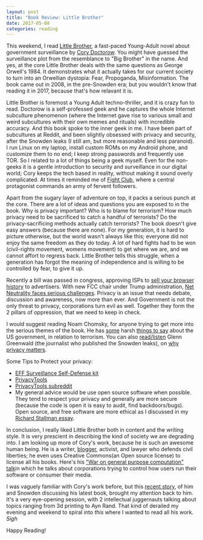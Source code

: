 ```yaml
---
layout: post
title: "Book Review: Little Brother"
date: 2017-05-08
categories: reading
---
```


This weekend, I read [Little Brother](https://www.amazon.com/Little-Brother-Cory-Doctorow/dp/0765323117/), a fast-paced Young-Adult novel about government surveillance by [Cory Doctorow](http://craphound.com/). You might have guessed the surveillance plot from the resemblance to "Big Brother" in the name. And yes, at the core Little Brother deals with the same questions as George Orwell's 1984. It demonstrates what it actually takes for our current society to turn into an Orwellian dystopia: Fear, Propoganda, Misinformation. The book came out in 2008, in the pre-Snowden era; but you wouldn't know that reading it in 2017, because that's how relavant it is. <!-- more -->

Little Brother is foremost a Young Adult techno-thriller, and it is crazy fun to read. Doctorow is a self-professed geek and he captures the whole Internet subculture phenomenon (where the Internet gave rise to various small and weird subcultures with their own memes and rituals) with incredible accuracy. And this book spoke to the inner geek in me. I have been part of subcultures at Reddit, and been slightly obsessed with privacy and security, after the Snowden leaks (I still am, but more reasonable and less paranoid). I run Linux on my laptop, install custom ROMs on my Android phone, and customize them to no end; I keep strong passwords and frequently use TOR. So I related to a lot of things being a geek myself. Even for the non-geeks it is a gentle introduction to security and surveillance in our digital world; Cory keeps the tech based in reality, without making it sound overly complicated. At times it reminded me of [Fight Club](https://en.wikipedia.org/wiki/Fight_Club_(novel)), where a central protagonist commands an army of fervent followers. 

Apart from the sugary layer of adventure on top, it packs a serious punch at the core. There are a lot of ideas and questions you are exposed to in the book. Why is privacy important? Who is to blame for terrorism? How much privacy need to be sacrificed to catch a handful of terrorists? Do the privacy-sacrificing methods actually catch terrorists? The book doesn't give easy answers (because there are none). For my generation, it is hard to picture otherwise, but the world wasn't always like this; everyone did not enjoy the same freedom as they do today. A lot of hard fights had to be won (civil-rights movement, womens movement) to get where we are, and we cannot affort to regress back. Little Brother tells this struggle, when a generation has forgot the meaning of independence and is willing to be controlled by fear, to give it up. 

Recently a bill was passed in congress, approving ISPs to [sell your browser history](https://arstechnica.com/tech-policy/2017/03/for-sale-your-private-browsing-history/) to advertisers. With new FCC chair under Trump administration, [Net Neutrality faces serious challenges](https://arstechnica.com/tech-policy/2017/04/ajit-pai-announces-plan-to-eliminate-title-ii-net-neutrality-rules/). Privacy is an issue that needs debate, discussion and awareness, now more than ever. And Government is not the only threat to privacy, corporations turn evil as well. Together they form the 2 pillars of oppression, that we need to keep in check. 

I would suggest reading Noam Chomsky, for anyone trying to get more into the serious themes of the book. He has [some](https://www.youtube.com/watch?v=UWuT8d78yts) harsh [things to say](https://www.youtube.com/watch?v=qM2-mCS_GEc) about the US government, in relation to terrorism. You can also [read/listen](https://youtu.be/Hh2a4PYylzQ?t=4m53s) Glenn Greenwald (the journalist who published the Snowden leaks), on [why privacy matters](https://www.youtube.com/watch?v=pcSlowAhvUk).

Some Tips to Protect your privacy: 
- [EFF Surveillance Self-Defense kit](https://ssd.eff.org/en)
- [PrivacyTools](https://privacytools.io) 
- [PrivacyTools subreddit](https://reddit.com/r/privacytoolsio)
- My general advice would be use open source software when possible. They tend to respect your privacy and generally are more secure (because the code is open it is easy to audit, find backdoors/bugs). Open source, and free software are more ethical as I discussed in my [Richard Stallman essay](https://thegreyd.github.io/software/2017/04/15/Stallman/). 

In conclusion, I really liked Little Brother both in content and the writing style. It is very prescient in describing the kind of society we are degrading into. I am looking up more of Cory's work, because he is such an awesome human being. He is a writer, [blogger](https://boingboing.net/author/cory_doctorow_1), activist, and lawyer who defends civil liberties; he even uses Creative Commons(an Open source license) to license all his books. Here's his ["War on general purpose computation" talk](https://www.youtube.com/watch?v=HUEvRyemKSg)in which he talks about corporations trying to control how users run their software or consumer their media. 

I was vaguely familiar with Cory's work before, but this [recent story](https://www.theverge.com/2017/5/4/15547314/edward-snowden-cory-doctorow-nypl-talk-walkaway), of him and Snowden discussing his latest book, brought my attention back to him. It's a very eye-opening session, with 2 intellectual juggernauts talking about topics ranging from 3d printing to Ayn Rand. That kind of derailed my evening and weekend to spiral into *this* where I wanted to read all his work. *Sigh*

Happy Reading!